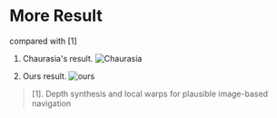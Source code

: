 More Result
====

compared with [1]

1. Chaurasia's result. 
![Chaurasia](./Chaurasia.gif)

2. Ours result.
![ours](./output.gif)







> [1]. Depth synthesis and local warps for plausible image-based navigation